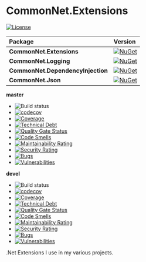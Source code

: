 # CommonNet.Extensions
[![License](https://img.shields.io/github/license/dmako/CommonNetExtensions.svg)](https://github.com/dmako/CommonNetExtensions/blob/devel/LICENSE)

|Package|Version|
|:--|:--|
|**CommonNet.Extensions**|[![NuGet](https://img.shields.io/nuget/v/CommonNet.Extensions.svg)](https://www.nuget.org/packages/CommonNet.Extensions/)
|**CommonNet.Logging**|[![NuGet](https://img.shields.io/nuget/v/CommonNet.Logging.svg)](https://www.nuget.org/packages/CommonNet.Logging/)
|**CommonNet.DependencyInjection**|[![NuGet](https://img.shields.io/nuget/v/CommonNet.DependencyInjection.svg)](https://www.nuget.org/packages/CommonNet.DependencyInjection/)
|**CommonNet.Json**|[![NuGet](https://img.shields.io/nuget/v/CommonNet.Json.svg)](https://www.nuget.org/packages/CommonNet.Json/)

**master**
* ![Build status](https://github.com/dmako/CommonNetExtensions/actions/workflows/verify.yml/badge.svg?branch=master)
* [![codecov](https://codecov.io/gh/dmako/CommonNetExtensions/branch/master/graph/badge.svg?token=3DB4YSH9UW)](https://codecov.io/gh/dmako/CommonNetExtensions)
* [![Coverage](https://sonarcloud.io/api/project_badges/measure?project=dmako_CommonNetExtensions&metric=coverage&branch=master)](https://sonarcloud.io/summary/new_code?id=dmako_CommonNetExtensions)
* [![Technical Debt](https://sonarcloud.io/api/project_badges/measure?project=dmako_CommonNetExtensions&metric=sqale_index&branch=master)](https://sonarcloud.io/summary/new_code?id=dmako_CommonNetExtensions)
* [![Quality Gate Status](https://sonarcloud.io/api/project_badges/measure?project=dmako_CommonNetExtensions&metric=alert_status&branch=master)](https://sonarcloud.io/summary/new_code?id=dmako_CommonNetExtensions)
* [![Code Smells](https://sonarcloud.io/api/project_badges/measure?project=dmako_CommonNetExtensions&metric=code_smells&branch=master)](https://sonarcloud.io/summary/new_code?id=dmako_CommonNetExtensions)
* [![Maintainability Rating](https://sonarcloud.io/api/project_badges/measure?project=dmako_CommonNetExtensions&metric=sqale_rating&branch=master)](https://sonarcloud.io/summary/new_code?id=dmako_CommonNetExtensions)
* [![Security Rating](https://sonarcloud.io/api/project_badges/measure?project=dmako_CommonNetExtensions&metric=security_rating&branch=master)](https://sonarcloud.io/summary/new_code?id=dmako_CommonNetExtensions)
* [![Bugs](https://sonarcloud.io/api/project_badges/measure?project=dmako_CommonNetExtensions&metric=bugs&branch=master)](https://sonarcloud.io/summary/new_code?id=dmako_CommonNetExtensions)
* [![Vulnerabilities](https://sonarcloud.io/api/project_badges/measure?project=dmako_CommonNetExtensions&metric=vulnerabilities&branch=master)](https://sonarcloud.io/summary/new_code?id=dmako_CommonNetExtensions)

**devel**
* ![Build status](https://github.com/dmako/CommonNetExtensions/actions/workflows/verify.yml/badge.svg?branch=devel)
* [![codecov](https://codecov.io/gh/dmako/CommonNetExtensions/branch/devel/graph/badge.svg?token=3DB4YSH9UW)](https://codecov.io/gh/dmako/CommonNetExtensions)
* [![Coverage](https://sonarcloud.io/api/project_badges/measure?project=dmako_CommonNetExtensions&metric=coverage&branch=devel)](https://sonarcloud.io/summary/new_code?id=dmako_CommonNetExtensions)
* [![Technical Debt](https://sonarcloud.io/api/project_badges/measure?project=dmako_CommonNetExtensions&metric=sqale_index&branch=devel)](https://sonarcloud.io/summary/new_code?id=dmako_CommonNetExtensions)
* [![Quality Gate Status](https://sonarcloud.io/api/project_badges/measure?project=dmako_CommonNetExtensions&metric=alert_status&branch=devel)](https://sonarcloud.io/summary/new_code?id=dmako_CommonNetExtensions)
* [![Code Smells](https://sonarcloud.io/api/project_badges/measure?project=dmako_CommonNetExtensions&metric=code_smells&branch=devel)](https://sonarcloud.io/summary/new_code?id=dmako_CommonNetExtensions)
* [![Maintainability Rating](https://sonarcloud.io/api/project_badges/measure?project=dmako_CommonNetExtensions&metric=sqale_rating&branch=devel)](https://sonarcloud.io/summary/new_code?id=dmako_CommonNetExtensions)
* [![Security Rating](https://sonarcloud.io/api/project_badges/measure?project=dmako_CommonNetExtensions&metric=security_rating&branch=devel)](https://sonarcloud.io/summary/new_code?id=dmako_CommonNetExtensions)
* [![Bugs](https://sonarcloud.io/api/project_badges/measure?project=dmako_CommonNetExtensions&metric=bugs&branch=devel)](https://sonarcloud.io/summary/new_code?id=dmako_CommonNetExtensions)
* [![Vulnerabilities](https://sonarcloud.io/api/project_badges/measure?project=dmako_CommonNetExtensions&metric=vulnerabilities&branch=devel)](https://sonarcloud.io/summary/new_code?id=dmako_CommonNetExtensions)


.Net Extensions I use in my various projects.
